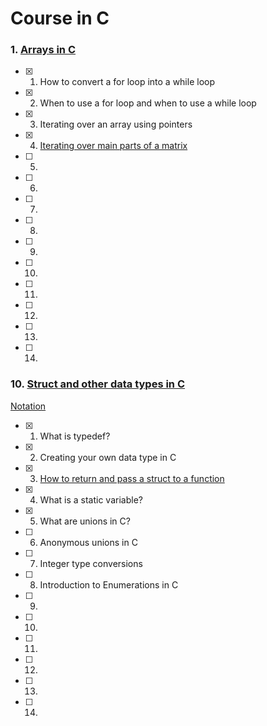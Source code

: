 # Course in C

### 1. [Arrays in C](https://code-vault.net/course/ar67avx6hk:1610029043923)
- [x] 1. How to convert a for loop into a while loop
- [x] 2. When to use a for loop and when to use a while loop
- [x] 3. Iterating over an array using pointers
- [x] 4. [Iterating over main parts of a matrix](./dcs/01_arrays.md#4-iterating-over-main-parts-of-a-matrix)
- [ ] 5.
- [ ] 6.
- [ ] 7.
- [ ] 8.
- [ ] 9.
- [ ] 10.
- [ ] 11.
- [ ] 12.
- [ ] 13.
- [ ] 14.

### 10. [Struct and other data types in C](https://code-vault.net/course/y3oqy8sdqo:1610029042490/lesson/x8a6oj884e:1603733520791)
[Notation](./dcs/10_struct_data.md)
- [x] 1. What is typedef?
- [x] 2. Creating your own data type in C
- [x] 3. [How to return and pass a struct to a function](/dcs/10_struct_data.md#3-how-to-return-and-pass-a-struct-to-a-function)
- [X] 4. What is a static variable?
- [x] 5. What are unions in C?
- [ ] 6. Anonymous unions in C
- [ ] 7. Integer type conversions
- [ ] 8. Introduction to Enumerations in C
- [ ] 9.
- [ ] 10.
- [ ] 11.
- [ ] 12.
- [ ] 13.
- [ ] 14.

